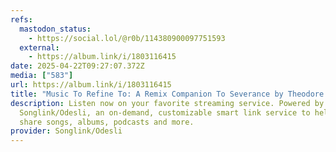```yaml
---
refs:
  mastodon_status:
    - https://social.lol/@r0b/114380900097751593
  external:
    - https://album.link/i/1803116415
date: 2025-04-22T09:27:07.372Z
media: ["583"]
url: https://album.link/i/1803116415
title: "Music To Refine To: A Remix Companion To Severance by Theodore Shapiro"
description: Listen now on your favorite streaming service. Powered by
  Songlink/Odesli, an on-demand, customizable smart link service to help you
  share songs, albums, podcasts and more.
provider: Songlink/Odesli
---
```



